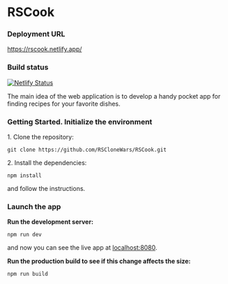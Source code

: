 # RSCook

### Deployment URL

https://rscook.netlify.app/

### Build status
[![Netlify Status](https://api.netlify.com/api/v1/badges/d1861232-cc80-4196-8d91-9ee9ddc6bc3b/deploy-status)](https://app.netlify.com/sites/rscook/deploys)

The main idea of the web application is to develop a handy pocket app for finding recipes for your favorite dishes.

### Getting Started. Initialize the environment

1\. Clone the repository:
```
git clone https://github.com/RSCloneWars/RSCook.git
```
2\. Install the dependencies:
```
npm install
```
and follow the instructions.

### Launch the app

**Run the development server:**
```
npm run dev
```
and now you can see the live app at [localhost:8080](http://localhost:8080).

**Run the production build to see if this change affects the size:**
```
npm run build
```
